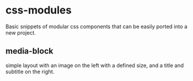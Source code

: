 # css-modules
Basic snippets of modular css components that can be easily ported into a new project.  

## media-block
simple layout with an image on the left with a defined size, and a title and subtitle on the right.
